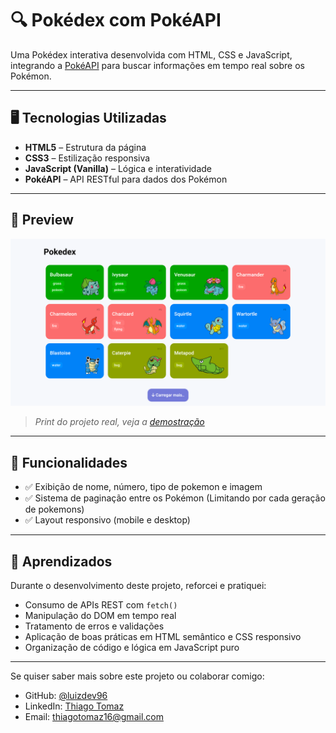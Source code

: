 # 🔍 Pokédex com PokéAPI

Uma Pokédex interativa desenvolvida com HTML, CSS e JavaScript, integrando a [PokéAPI](https://pokeapi.co/) para buscar informações em tempo real sobre os Pokémon.

---

## 🖥️ Tecnologias Utilizadas

- **HTML5** – Estrutura da página
- **CSS3** – Estilização responsiva
- **JavaScript (Vanilla)** – Lógica e interatividade
- **PokéAPI** – API RESTful para dados dos Pokémon

---

## 📸 Preview

![Screenshot do Projeto](https://github.com/luizdev96/projetopokedex/blob/main/assets/images/thumbgit.png?raw=true)

> *Print do projeto real, veja a [demostração](https://projetopokedex-six.vercel.app/)*

---

## 🎯 Funcionalidades

- ✅ Exibição de nome, número, tipo de pokemon e imagem
- ✅ Sistema de paginação entre os Pokémon (Limitando por cada geração de pokemons)
- ✅ Layout responsivo (mobile e desktop)

---

## 🧠 Aprendizados

Durante o desenvolvimento deste projeto, reforcei e pratiquei:

- Consumo de APIs REST com `fetch()`
- Manipulação do DOM em tempo real
- Tratamento de erros e validações
- Aplicação de boas práticas em HTML semântico e CSS responsivo
- Organização de código e lógica em JavaScript puro

---
Se quiser saber mais sobre este projeto ou colaborar comigo:

- GitHub: [@luizdev96](https://github.com/luizdev96)
- LinkedIn: [Thiago Tomaz](https://www.linkedin.com/in/thiago-tomaz-luiz/)
- Email: thiagotomaz16@gmail.com
